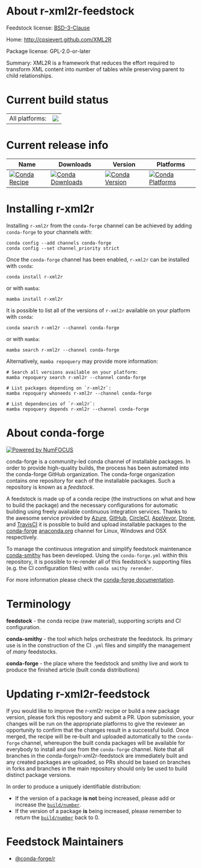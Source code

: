 About r-xml2r-feedstock
=======================

Feedstock license: [BSD-3-Clause](https://github.com/conda-forge/r-xml2r-feedstock/blob/main/LICENSE.txt)

Home: http://cpsievert.github.com/XML2R

Package license: GPL-2.0-or-later

Summary: XML2R is a framework that reduces the effort required to transform XML content into number of tables while preserving parent to child relationships.

Current build status
====================


<table><tr><td>All platforms:</td>
    <td>
      <a href="https://dev.azure.com/conda-forge/feedstock-builds/_build/latest?definitionId=14426&branchName=main">
        <img src="https://dev.azure.com/conda-forge/feedstock-builds/_apis/build/status/r-xml2r-feedstock?branchName=main">
      </a>
    </td>
  </tr>
</table>

Current release info
====================

| Name | Downloads | Version | Platforms |
| --- | --- | --- | --- |
| [![Conda Recipe](https://img.shields.io/badge/recipe-r--xml2r-green.svg)](https://anaconda.org/conda-forge/r-xml2r) | [![Conda Downloads](https://img.shields.io/conda/dn/conda-forge/r-xml2r.svg)](https://anaconda.org/conda-forge/r-xml2r) | [![Conda Version](https://img.shields.io/conda/vn/conda-forge/r-xml2r.svg)](https://anaconda.org/conda-forge/r-xml2r) | [![Conda Platforms](https://img.shields.io/conda/pn/conda-forge/r-xml2r.svg)](https://anaconda.org/conda-forge/r-xml2r) |

Installing r-xml2r
==================

Installing `r-xml2r` from the `conda-forge` channel can be achieved by adding `conda-forge` to your channels with:

```
conda config --add channels conda-forge
conda config --set channel_priority strict
```

Once the `conda-forge` channel has been enabled, `r-xml2r` can be installed with `conda`:

```
conda install r-xml2r
```

or with `mamba`:

```
mamba install r-xml2r
```

It is possible to list all of the versions of `r-xml2r` available on your platform with `conda`:

```
conda search r-xml2r --channel conda-forge
```

or with `mamba`:

```
mamba search r-xml2r --channel conda-forge
```

Alternatively, `mamba repoquery` may provide more information:

```
# Search all versions available on your platform:
mamba repoquery search r-xml2r --channel conda-forge

# List packages depending on `r-xml2r`:
mamba repoquery whoneeds r-xml2r --channel conda-forge

# List dependencies of `r-xml2r`:
mamba repoquery depends r-xml2r --channel conda-forge
```


About conda-forge
=================

[![Powered by
NumFOCUS](https://img.shields.io/badge/powered%20by-NumFOCUS-orange.svg?style=flat&colorA=E1523D&colorB=007D8A)](https://numfocus.org)

conda-forge is a community-led conda channel of installable packages.
In order to provide high-quality builds, the process has been automated into the
conda-forge GitHub organization. The conda-forge organization contains one repository
for each of the installable packages. Such a repository is known as a *feedstock*.

A feedstock is made up of a conda recipe (the instructions on what and how to build
the package) and the necessary configurations for automatic building using freely
available continuous integration services. Thanks to the awesome service provided by
[Azure](https://azure.microsoft.com/en-us/services/devops/), [GitHub](https://github.com/),
[CircleCI](https://circleci.com/), [AppVeyor](https://www.appveyor.com/),
[Drone](https://cloud.drone.io/welcome), and [TravisCI](https://travis-ci.com/)
it is possible to build and upload installable packages to the
[conda-forge](https://anaconda.org/conda-forge) [anaconda.org](https://anaconda.org/)
channel for Linux, Windows and OSX respectively.

To manage the continuous integration and simplify feedstock maintenance
[conda-smithy](https://github.com/conda-forge/conda-smithy) has been developed.
Using the ``conda-forge.yml`` within this repository, it is possible to re-render all of
this feedstock's supporting files (e.g. the CI configuration files) with ``conda smithy rerender``.

For more information please check the [conda-forge documentation](https://conda-forge.org/docs/).

Terminology
===========

**feedstock** - the conda recipe (raw material), supporting scripts and CI configuration.

**conda-smithy** - the tool which helps orchestrate the feedstock.
                   Its primary use is in the construction of the CI ``.yml`` files
                   and simplify the management of *many* feedstocks.

**conda-forge** - the place where the feedstock and smithy live and work to
                  produce the finished article (built conda distributions)


Updating r-xml2r-feedstock
==========================

If you would like to improve the r-xml2r recipe or build a new
package version, please fork this repository and submit a PR. Upon submission,
your changes will be run on the appropriate platforms to give the reviewer an
opportunity to confirm that the changes result in a successful build. Once
merged, the recipe will be re-built and uploaded automatically to the
`conda-forge` channel, whereupon the built conda packages will be available for
everybody to install and use from the `conda-forge` channel.
Note that all branches in the conda-forge/r-xml2r-feedstock are
immediately built and any created packages are uploaded, so PRs should be based
on branches in forks and branches in the main repository should only be used to
build distinct package versions.

In order to produce a uniquely identifiable distribution:
 * If the version of a package **is not** being increased, please add or increase
   the [``build/number``](https://docs.conda.io/projects/conda-build/en/latest/resources/define-metadata.html#build-number-and-string).
 * If the version of a package **is** being increased, please remember to return
   the [``build/number``](https://docs.conda.io/projects/conda-build/en/latest/resources/define-metadata.html#build-number-and-string)
   back to 0.

Feedstock Maintainers
=====================

* [@conda-forge/r](https://github.com/conda-forge/r/)

